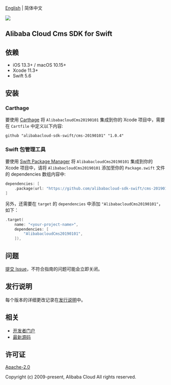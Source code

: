 [English](README.md) | 简体中文

![](https://aliyunsdk-pages.alicdn.com/icons/AlibabaCloud.svg)

## Alibaba Cloud Cms SDK for Swift

## 依赖

- iOS 13.3+ / macOS 10.15+
- Xcode 11.3+
- Swift 5.6

## 安装

### Carthage

要使用 [Carthage](https://github.com/Carthage/Carthage) 将 `AlibabacloudCms20190101` 集成到你的 Xcode 项目中，需要在 `Cartfile` 中定义以下内容:

```ogdl
github "alibabacloud-sdk-swift/cms-20190101" "1.0.4"
```

### Swift 包管理工具

要使用 [Swift Package Manager](https://swift.org/package-manager/) 将 `AlibabacloudCms20190101` 集成到你的 Xcode 项目中，请将 `AlibabacloudCms20190101` 添加至你的 `Package.swift` 文件的 dependencies 数组内容中:

```swift
dependencies: [
    .package(url: "https://github.com/alibabacloud-sdk-swift/cms-20190101.git", from: "1.0.4")
]
```

另外，还需要在 `target` 的 `dependencies` 中添加 `"AlibabacloudCms20190101"`，如下：

```swift
.target(
    name: "<your-project-name>",
    dependencies: [
        "AlibabacloudCms20190101",
    ]),
```

## 问题

[提交 Issue](https://github.com/alibabacloud-sdk-swift/cms-20190101/issues/new)，不符合指南的问题可能会立即关闭。

## 发行说明

每个版本的详细更改记录在[发行说明](./ChangeLog.txt)中。

## 相关

* [开发者门户](https://next.api.aliyun.com/home)
* [最新源码](https://github.com/alibabacloud-sdk-swift/cms-20190101)

## 许可证

[Apache-2.0](http://www.apache.org/licenses/LICENSE-2.0)

Copyright (c) 2009-present, Alibaba Cloud All rights reserved.
